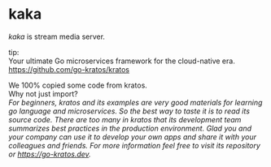 
# kaka

_kaka_ is stream media server. 

tip:  
Your ultimate Go microservices framework for the cloud-native era.   
https://github.com/go-kratos/kratos

We 100% copied some code from kratos.   
Why not just import?   
*For beginners, kratos and its examples are very good materials for learning go language and microservices.*
*So the best way to taste it is to read its source code.*
*There are too many in kratos that its development team summarizes best practices in the production environment.*
*Glad you and your company can use it to develop your own apps and share it with your colleagues and friends.*
*For more information feel free to visit its repository or https://go-kratos.dev.*